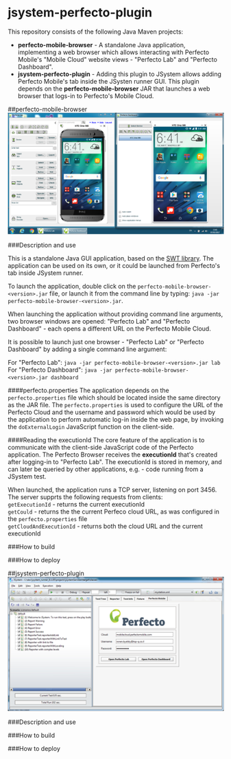# jsystem-perfecto-plugin

This repository consists of the following Java Maven projects:
* **perfecto-mobile-browser** - A standalone Java application, implementing a web browser which allows interacting with Perfecto Mobile's "Mobile Cloud" website views - "Perfecto Lab" and "Perfecto Dashboard".
* **jsystem-perfecto-plugin** - Adding this plugin to JSystem allows adding Perfecto Mobile's tab inside the JSysten runner GUI. This plugin depends on the **perfecto-mobile-browser** JAR that launches a web browser that logs-in to Perfecto's Mobile Cloud.

##perfecto-mobile-browser
![Perfecto Mobile "Lab" and "Dashboard" browsers](https://github.com/ronyb/jsystem-perfecto-plugin/blob/master/images/perfecto_browsers.png)

###Description and use

This is a standalone Java GUI application, based on the [SWT library](https://www.eclipse.org/swt/). The application can be used on its own, or it could be launched from Perfecto's tab inside JSystem runner.

To launch the application, double click on the `perfecto-mobile-browser-<version>.jar` file, or launch it from the command line by typing: `java -jar perfecto-mobile-browser-<version>.jar`.

When launching the application without providing command line arguments, two browser windows are opened: "Perfecto Lab" and "Perfecto Dashboard" - each opens a different URL on the Perfecto Mobile Cloud.

It is possible to launch just one browser - "Perfecto Lab" or "Perfecto Dashboard" by adding a single command line argument:

For "Perfecto Lab": `java -jar perfecto-mobile-browser-<version>.jar lab`<br/>
For "Perfecto Dashboard": `java -jar perfecto-mobile-browser-<version>.jar dashboard`

####perfecto.properties
The application depends on the `perfecto.properties` file which should be located inside the same directory as the JAR file.
The `perfecto.properties` is used to configure the URL of the Perfecto Cloud and the username and password which would be used by the application to perform automatic log-in inside the web page, by invoking the `doExternalLogin` JavaScript function on the client-side.

####Reading the executionId
The core feature of the application is to communicate with the client-side JavaScript code of the Perfecto application. The Perfecto Browser receives the **executionId** that's created after logging-in to "Perfecto Lab". The executionId is stored in memory, and can later be queried by other applications, e.g. - code running from a JSystem test.

When launched, the application runs a TCP server, listening on port 3456. The server supprts the following requests from clients:<br>
`getExecutionId` - returns the current executionId<br>
`getCould` - returns the the current Perfeco cloud URL, as was configured in the `perfecto.properties` file<br>
`getCloudAndExecutionId` - returns both the cloud URL and the current executionId

###How to build

###How to deploy


##jsystem-perfecto-plugin
![JSystem Perfecto Mobile Tab](https://github.com/ronyb/jsystem-perfecto-plugin/blob/master/images/jsystem_perfecto_tab.png)

###Description and use

###How to build

###How to deploy
